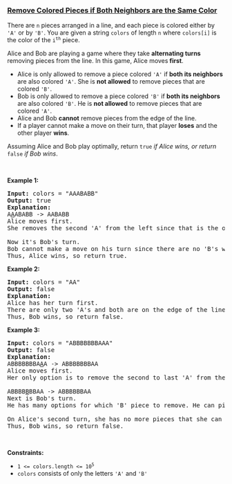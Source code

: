 ### [Remove Colored Pieces if Both Neighbors are the Same Color](https://leetcode.com/problems/remove-colored-pieces-if-both-neighbors-are-the-same-color)

<p>There are <code>n</code> pieces arranged in a line, and each piece is colored either by <code>&#39;A&#39;</code> or by <code>&#39;B&#39;</code>. You are given a string <code>colors</code> of length <code>n</code> where <code>colors[i]</code> is the color of the <code>i<sup>th</sup></code> piece.</p>

<p>Alice and Bob are playing a game where they take <strong>alternating turns</strong> removing pieces from the line. In this game, Alice moves<strong> first</strong>.</p>

<ul>
	<li>Alice is only allowed to remove a piece colored <code>&#39;A&#39;</code> if <strong>both its neighbors</strong> are also colored <code>&#39;A&#39;</code>. She is <strong>not allowed</strong> to remove pieces that are colored <code>&#39;B&#39;</code>.</li>
	<li>Bob is only allowed to remove a piece colored <code>&#39;B&#39;</code> if <strong>both its neighbors</strong> are also colored <code>&#39;B&#39;</code>. He is <strong>not allowed</strong> to remove pieces that are colored <code>&#39;A&#39;</code>.</li>
	<li>Alice and Bob <strong>cannot</strong> remove pieces from the edge of the line.</li>
	<li>If a player cannot make a move on their turn, that player <strong>loses</strong> and the other player <strong>wins</strong>.</li>
</ul>

<p>Assuming Alice and Bob play optimally, return <code>true</code><em> if Alice wins, or return </em><code>false</code><em> if Bob wins</em>.</p>

<p>&nbsp;</p>
<p><strong>Example 1:</strong></p>

<pre>
<strong>Input:</strong> colors = &quot;AAABABB&quot;
<strong>Output:</strong> true
<strong>Explanation:</strong>
A<u>A</u>ABABB -&gt; AABABB
Alice moves first.
She removes the second &#39;A&#39; from the left since that is the only &#39;A&#39; whose neighbors are both &#39;A&#39;.

Now it&#39;s Bob&#39;s turn.
Bob cannot make a move on his turn since there are no &#39;B&#39;s whose neighbors are both &#39;B&#39;.
Thus, Alice wins, so return true.
</pre>

<p><strong>Example 2:</strong></p>

<pre>
<strong>Input:</strong> colors = &quot;AA&quot;
<strong>Output:</strong> false
<strong>Explanation:</strong>
Alice has her turn first.
There are only two &#39;A&#39;s and both are on the edge of the line, so she cannot move on her turn.
Thus, Bob wins, so return false.
</pre>

<p><strong>Example 3:</strong></p>

<pre>
<strong>Input:</strong> colors = &quot;ABBBBBBBAAA&quot;
<strong>Output:</strong> false
<strong>Explanation:</strong>
ABBBBBBBA<u>A</u>A -&gt; ABBBBBBBAA
Alice moves first.
Her only option is to remove the second to last &#39;A&#39; from the right.

ABBBB<u>B</u>BBAA -&gt; ABBBBBBAA
Next is Bob&#39;s turn.
He has many options for which &#39;B&#39; piece to remove. He can pick any.

On Alice&#39;s second turn, she has no more pieces that she can remove.
Thus, Bob wins, so return false.
</pre>

<p>&nbsp;</p>
<p><strong>Constraints:</strong></p>

<ul>
	<li><code>1 &lt;=&nbsp;colors.length &lt;= 10<sup>5</sup></code></li>
	<li><code>colors</code>&nbsp;consists of only the letters&nbsp;<code>&#39;A&#39;</code>&nbsp;and&nbsp;<code>&#39;B&#39;</code></li>
</ul>
